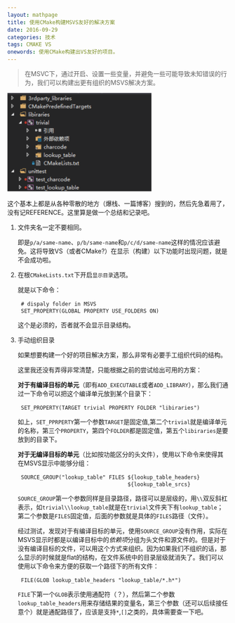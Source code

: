 ```yaml
---
layout: mathpage
title: 使用CMake构建MSVS友好的解决方案
date: 2016-09-29
categories: 技术 
tags: CMAKE VS
onewords: 使用CMake构建出VS友好的项目。
---
```

> 在MSVC下，通过开启、设置一些变量，并避免一些可能导致未知错误的行为，我们可以构建出更有组织的MSVS解决方案。

![MSVC-SOLUTION-gouped](/assets/img/20160929/msvs_solution.png)

这个基本上都是从各种零散的地方（爆栈、一篇博客）搜到的，然后先急着用了，没有记REFERENCE。这里算是做一个总结和记录吧。

1. 文件夹名一定不要相同。

    即是`p/a/same-name`、`p/b/same-name`和`p/c/d/same-name`这样的情况应该避免。这将导致VS（或者CMake?）在显示（构建）以下功能时出现问题，就是不会成功啦。

2. 在根`CMakeLists.txt`下开启`显示目录`选项。
    
    就是以下命令：

        # dispaly folder in MSVS
        SET_PROPERTY(GLOBAL PROPERTY USE_FOLDERS ON) 

    这个是必须的，否者就不会显示目录结构。

3. 手动组织目录

    如果想要构建一个好的项目解决方案，那么非常有必要手工组织代码的结构。

    这里我还没有弄得非常清楚，只能根据之前的尝试给出可用的方案：

    **对于有编译目标的单元**（即有`ADD_EXECUTABLE`或者`ADD_LIBRARY`），那么我们通过一下命令可以把这个编译单元放到某个目录下：

        SET_PROPERTY(TARGET trivial PROPERTY FOLDER "libiraries")      

    如上，`SET_PPRPERTY`第一个参数`TARGET`是固定值,第二个`trivial`就是编译单元的名称，第三个`PROPERTY`，第四个`FOLDER`都是固定值，第五个`libiraries`是要放到的目录下。

    **对于无编译目标的单元**（比如按功能区分的头文件），使用以下命令来使得其在MSVS显示中能够分组：

        SOURCE_GROUP("lookup_table" FILES ${lookup_table_headers}
                                          ${lookup_table_srcs}


    `SOURCE_GROUP`第一个参数同样是目录路径，路径可以是层级的，用`\\`双反斜杠表示，如`trivial\\lookup_table`就是在`trivial`文件夹下有`lookup_table`；第二个参数是`FILES`固定值，后面的参数就是具体的`FILES`路径（文件）。

    经过测试，发现对于有编译目标的单元，使用`SOURCE_GROUP`没有作用，实际在MSVS显示时都是以编译目标中的*依赖项*分组为头文件和源文件的。但是对于没有编译目标的文件，可以用这个方式来组织。因为如果我们不组织的话，那么显示的时候就是flat的结构，在文件系统中的目录层级就消失了。我们可以使用以下命令来方便的获取一个路径下的所有文件：

        FILE(GLOB lookup_table_headers "lookup_table/*.h*")

    `FILE`下第一个`GLOB`表示使用通配符（？），然后第二个参数`lookup_table_headers`用来存储结果的变量名，第三个参数（还可以后续接任意个）就是通配路径了，应该是支持`*`,`[]`之类的，具体需要查一下吧。
